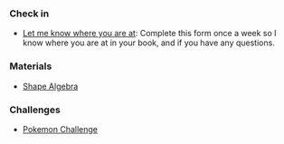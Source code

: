 ### Check in 
* <a href="https://docs.google.com/forms/d/e/1FAIpQLSesTySlSQkv0OFFci5qTVL8XTkimleJT__7_XaOEOEy5XrI9Q/viewform?usp=sf_link"> Let me know where you are at</a>: Complete this form once a week so I know where you are at in your book, and if you have any questions.

### Materials 
* <a href="https://MerrickMath.github.io/grade4/shapealgebra.pdf"> Shape Algebra </a>

### Challenges 
* <a href="https://MerrickMath.github.io/MerrickMath.github.io-PokemonChallenge/"> Pokemon Challenge</a> 


